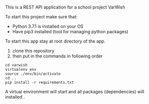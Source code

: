 This is a REST API application for a school project VarWish

To start this project make sure that:
- Python 3.7.1 is installed on your OS
- Have pip3 installed (tool for managing python packages)

To start this app stay at root directory of the app.

1. clone this repository 
2. then put in the commands in following order
```
cd varwish
virtualenv env
source ./env/bin/activate
cd ..
pip install -r requirements.txt
```

A virtual environment will start and all packages (dependencies) will installed .
